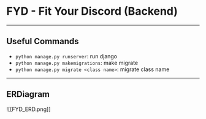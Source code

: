 # FYD - Fit Your Discord (Backend)
---
## Useful Commands
- `python manage.py runserver`: run django
- `python manage.py makemigrations`: make migrate
- `python manage.py migrate <class name>`:  migrate class name
---
## ERDiagram
![[FYD_ERD.png]]